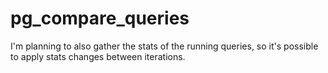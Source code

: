 # pg_compare_queries

I'm planning to also gather the stats of the running queries, so it's possible to apply stats changes between  iterations.

